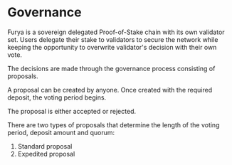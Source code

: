 # Governance

Furya is a sovereign delegated Proof-of-Stake chain with its own validator set.
Users delegate their stake to validators to secure the network while keeping the
opportunity to overwrite validator's decision with their own vote.

The decisions are made through the governance process consisting of proposals.

A proposal can be created by anyone. Once created with the required deposit, the
voting period begins.

The proposal is either accepted or rejected.

There are two types of proposals that determine the length of the voting period,
deposit amount and quorum:
1. Standard proposal
2. Expedited proposal
